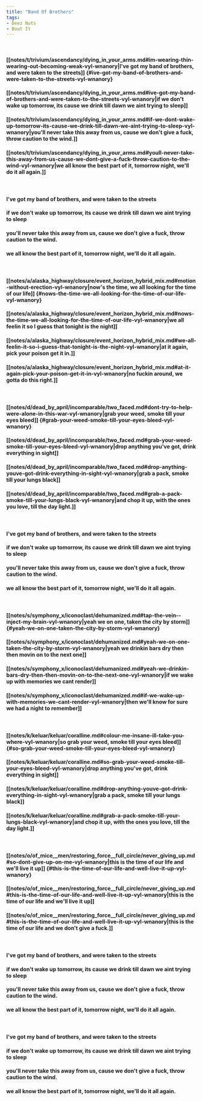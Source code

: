 ```yaml
---
title: "Band Of Brothers"
tags:
- Deez Nuts
- Bout It
---
```

&nbsp;
#### [[notes/t/trivium/ascendancy/dying_in_your_arms.md#im-wearing-thin-wearing-out-becoming-weak-vyl-wnanory|I've got my band of brothers, and were taken to the streets]] {#ive-got-my-band-of-brothers-and-were-taken-to-the-streets-vyl-wnanory}
#### [[notes/t/trivium/ascendancy/dying_in_your_arms.md#ive-got-my-band-of-brothers-and-were-taken-to-the-streets-vyl-wnanory|if we don't wake up tomorrow, its cause we drink till dawn we aint trying to sleep]]
#### [[notes/t/trivium/ascendancy/dying_in_your_arms.md#if-we-dont-wake-up-tomorrow-its-cause-we-drink-till-dawn-we-aint-trying-to-sleep-vyl-wnanory|you'll never take this away from us, cause we don't give a fuck, throw caution to the wind.]]
#### [[notes/t/trivium/ascendancy/dying_in_your_arms.md#youll-never-take-this-away-from-us-cause-we-dont-give-a-fuck-throw-caution-to-the-wind-vyl-wnanory|we all know the best part of it, tomorrow night, we'll do it all again.]]
&nbsp;
#### I've got my band of brothers, and were taken to the streets
#### if we don't wake up tomorrow, its cause we drink till dawn we aint trying to sleep
#### you'll never take this away from us, cause we don't give a fuck, throw caution to the wind.
#### we all know the best part of it, tomorrow night, we'll do it all again.
&nbsp;
#### [[notes/a/alaska_highway/closure/event_horizon_hybrid_mix.md#motion-without-erection-vyl-wnanory|now's the time, we all looking for the time of our life]] {#nows-the-time-we-all-looking-for-the-time-of-our-life-vyl-wnanory}
#### [[notes/a/alaska_highway/closure/event_horizon_hybrid_mix.md#nows-the-time-we-all-looking-for-the-time-of-our-life-vyl-wnanory|we all feelin it so I guess that tonight is the night]]
#### [[notes/a/alaska_highway/closure/event_horizon_hybrid_mix.md#we-all-feelin-it-so-i-guess-that-tonight-is-the-night-vyl-wnanory|at it again, pick your poison get it in.]]
#### [[notes/a/alaska_highway/closure/event_horizon_hybrid_mix.md#at-it-again-pick-your-poison-get-it-in-vyl-wnanory|no fuckin around, we gotta do this right.]]
&nbsp;
#### [[notes/d/dead_by_april/incomparable/two_faced.md#dont-try-to-help-were-alone-in-this-war-vyl-wnanory|grab your weed, smoke till your eyes bleed]] {#grab-your-weed-smoke-till-your-eyes-bleed-vyl-wnanory}
#### [[notes/d/dead_by_april/incomparable/two_faced.md#grab-your-weed-smoke-till-your-eyes-bleed-vyl-wnanory|drop anything you've got, drink everything in sight]]
#### [[notes/d/dead_by_april/incomparable/two_faced.md#drop-anything-youve-got-drink-everything-in-sight-vyl-wnanory|grab a pack, smoke till your lungs black]]
#### [[notes/d/dead_by_april/incomparable/two_faced.md#grab-a-pack-smoke-till-your-lungs-black-vyl-wnanory|and chop it up, with the ones you love, till the day light.]]
&nbsp;
#### I've got my band of brothers, and were taken to the streets
#### if we don't wake up tomorrow, its cause we drink till dawn we aint trying to sleep
#### you'll never take this away from us, cause we don't give a fuck, throw caution to the wind.
#### we all know the best part of it, tomorrow night, we'll do it all again.
&nbsp;
#### [[notes/s/symphony_x/iconoclast/dehumanized.md#tap-the-vein--inject-my-brain-vyl-wnanory|yeah we on one, taken the city by storm]] {#yeah-we-on-one-taken-the-city-by-storm-vyl-wnanory}
#### [[notes/s/symphony_x/iconoclast/dehumanized.md#yeah-we-on-one-taken-the-city-by-storm-vyl-wnanory|yeah we drinkin bars dry then then movin on to the next one]]
#### [[notes/s/symphony_x/iconoclast/dehumanized.md#yeah-we-drinkin-bars-dry-then-then-movin-on-to-the-next-one-vyl-wnanory|if we wake up with memories we cant render]]
#### [[notes/s/symphony_x/iconoclast/dehumanized.md#if-we-wake-up-with-memories-we-cant-render-vyl-wnanory|then we'll know for sure we had a night to remember]]
&nbsp;
#### [[notes/k/keluar/keluar/coralline.md#colour-me-insane-ill-take-you-where-vyl-wnanory|so grab your weed, smoke till your eyes bleed]] {#so-grab-your-weed-smoke-till-your-eyes-bleed-vyl-wnanory}
#### [[notes/k/keluar/keluar/coralline.md#so-grab-your-weed-smoke-till-your-eyes-bleed-vyl-wnanory|drop anything you've got, drink everything in sight]]
#### [[notes/k/keluar/keluar/coralline.md#drop-anything-youve-got-drink-everything-in-sight-vyl-wnanory|grab a pack, smoke till your lungs black]]
#### [[notes/k/keluar/keluar/coralline.md#grab-a-pack-smoke-till-your-lungs-black-vyl-wnanory|and chop it up, with the ones you love, till the day light.]]
&nbsp;
#### [[notes/o/of_mice__men/restoring_force__full_circle/never_giving_up.md#so-dont-give-up-on-me-vyl-wnanory|this is the time of our life and we'll live it up]] {#this-is-the-time-of-our-life-and-well-live-it-up-vyl-wnanory}
#### [[notes/o/of_mice__men/restoring_force__full_circle/never_giving_up.md#this-is-the-time-of-our-life-and-well-live-it-up-vyl-wnanory|this is the time of our life and we'll live it up]]
#### [[notes/o/of_mice__men/restoring_force__full_circle/never_giving_up.md#this-is-the-time-of-our-life-and-well-live-it-up-vyl-wnanory|this is the time of our life and we don't give a fuck.]]
&nbsp;
#### I've got my band of brothers, and were taken to the streets
#### if we don't wake up tomorrow, its cause we drink till dawn we aint trying to sleep
#### you'll never take this away from us, cause we don't give a fuck, throw caution to the wind.
#### we all know the best part of it, tomorrow night, we'll do it all again.
&nbsp;
#### I've got my band of brothers, and were taken to the streets
#### if we don't wake up tomorrow, its cause we drink till dawn we aint trying to sleep
#### you'll never take this away from us, cause we don't give a fuck, throw caution to the wind.
#### we all know the best part of it, tomorrow night, we'll do it all again.
